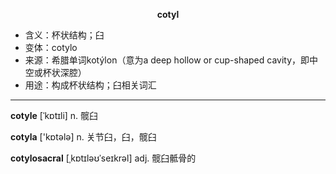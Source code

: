 
**<center>cotyl</center>**

- <span class="definition">含义：杯状结构；臼</span>
- <span class="definition">变体：cotylo</span>
- <span class="definition">来源：希腊单词kotýlon（意为a deep hollow or cup-shaped cavity，即中空或杯状深腔）</span>
- <span class="definition">用途：构成杯状结构；臼相关词汇</span>

---

<span class="vocabulary">**cotyle**</span> [ˈkɒtɪli] n. 髋臼  

<span class="vocabulary">**cotyla**</span> ['kɒtәlә] n. 关节臼，臼，髋臼

<span class="vocabulary">**cotylosacral**</span> [ˌkɒtɪləʊˈseɪkrəl] adj. 髋臼骶骨的

